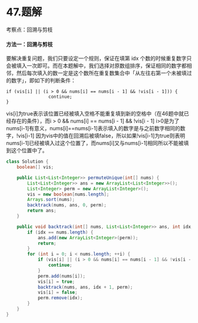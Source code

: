 # 47.题解
考察点：回溯与剪枝

#### 方法一：回溯与剪枝

要解决重复问题，我们只要设定一个规则，保证在填第 idx 个数的时候重复数字只会被填入一次即可。而在本题解中，我们选择对原数组排序，保证相同的数字都相邻，然后每次填入的数一定是这个数所在重复数集合中「从左往右第一个未被填过的数字」，即如下的判断条件：

```
if (vis[i] || (i > 0 && nums[i] == nums[i - 1] && !vis[i - 1])) {
                continue;
}
```

vis[i]为true表示该位置已经被填入空格不能重复填到新的空格中（在46题中就已经存在的条件），而i > 0 && nums[i] == nums[i - 1] && !vis[i - 1]  i>0是为了nums[i-1]有意义，nums[i]==nums[i-1]表示填入的数字是与之前数字相同的数字，!vis[i-1] 因为vis中的值在回溯后被填false，所以如果!vis[i-1]为true则表明nums[i-1]已经被填入过这个位置了，而nums[i]又与nums[i-1]相同所以不能被填到这个位置中了。

```java
class Solution {
    boolean[] vis;

    public List<List<Integer>> permuteUnique(int[] nums) {
        List<List<Integer>> ans = new ArrayList<List<Integer>>();
        List<Integer> perm = new ArrayList<Integer>();
        vis = new boolean[nums.length];
        Arrays.sort(nums);
        backtrack(nums, ans, 0, perm);
        return ans;
    }

    public void backtrack(int[] nums, List<List<Integer>> ans, int idx, List<Integer> perm) {
        if (idx == nums.length) {
            ans.add(new ArrayList<Integer>(perm));
            return;
        }
        for (int i = 0; i < nums.length; ++i) {
            if (vis[i] || (i > 0 && nums[i] == nums[i - 1] && !vis[i - 1])) {
                continue;
            }
            perm.add(nums[i]);
            vis[i] = true;
            backtrack(nums, ans, idx + 1, perm);
            vis[i] = false;
            perm.remove(idx);
        }
    }
}
```

